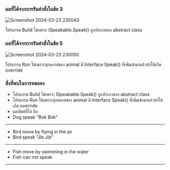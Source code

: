 ### ผลที่ได้จากการรันคำสั่งในข้อ 3

![Screenshot 2024-03-23 230043](https://github.com/KanyakornPuengmon/03376836-OOP-2566-Lab-13/assets/144195697/a394b6dd-0c7b-4147-9946-0a68ea3c810e)

โปรแกรม Build ได้เพราะ ISpeakable.Speak() ถูกประกาศลง abstract class

### ผลที่ได้จากการรันคำสั่งในข้อ 5

![Screenshot 2024-03-23 230050](https://github.com/KanyakornPuengmon/03376836-OOP-2566-Lab-13/assets/144195697/288568bf-f1e3-4a6b-a5a9-232eb6369980)

โปรแกรม Run ได้เพราะทุกคลาสของ animal มี Interface Speak() ที่เพิ่มเข้ามาแล้วทำให้เกิด override

### สิ่งที่พบในการทดลอง
- โปรแกรม Build ได้เพราะ ISpeakable.Speak() ถูกประกาศลง abstract class
- โปรแกรม Run ได้เพราะทุกคลาสของ animal มี Interface Speak() ที่เพิ่มเข้ามาแล้วทำให้เกิด override
- ผลลัพท์ที่ได้ คือ
- Dog speak "Bok Bok"
-------
- Bird move by flying in the air
- Bird speak "Jib Jib"
-------
- Fish move by swimming in the water
- Fish can not speak
-------


